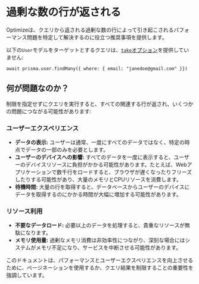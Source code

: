 # 過剰な数の行が返される

Optimizeは、クエリから返される過剰な数の行によって引き起こされるパフォーマンス問題を特定して解決するのに役立つ推奨事項を提供します。

以下の`User`モデルをターゲットとするクエリは、[`take`オプション](/docs/orm/reference/prisma-client-reference#findmany)を提供していません:

```
await prisma.user.findMany({ where: { email: "janedoe@gmail.com" }})
```

## 何が問題なのか？

制限を指定せずにクエリを実行すると、すべての関連する行が返され、いくつかの問題につながる可能性があります:

### ユーザーエクスペリエンス

* **データの表示:** ユーザーは通常、一度にすべてのデータではなく、特定の時点でデータの一部のみを必要とします。
* **ユーザーのデバイスへの影響:** すべてのデータを一度に表示すると、ユーザーのデバイスリソースに負担がかかる可能性があります。たとえば、Webアプリケーションで数千行をロードすると、ブラウザが遅くなったりフリーズしたりする可能性があり、大量のメモリとCPUリソースを消費します。
* **待機時間:** 大量の行を取得すると、データベースからユーザーのデバイスにデータを取得するのにかかる時間が大幅に増加する可能性があります。

### リソース利用

* **不要なデータロード:** 必要以上のデータを処理すると、貴重なリソースが無駄になります。
* **メモリ使用量:** 過剰なメモリ消費は非効率性につながり、深刻な場合にはシステムがメモリ不足になり、サービスを中断させる可能性があります。

このドキュメントは、パフォーマンスとユーザーエクスペリエンスを向上させるために、ページネーションを使用するか、クエリ結果を制限することの重要性を強調しています。
